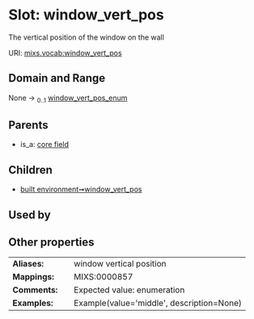 
# Slot: window_vert_pos


The vertical position of the window on the wall

URI: [mixs.vocab:window_vert_pos](https://w3id.org/mixs/vocab/window_vert_pos)


## Domain and Range

None &#8594;  <sub>0..1</sub> [window_vert_pos_enum](window_vert_pos_enum.md)

## Parents

 *  is_a: [core field](core_field.md)

## Children

 *  [built environment➞window_vert_pos](built_environment_window_vert_pos.md)

## Used by


## Other properties

|  |  |  |
| --- | --- | --- |
| **Aliases:** | | window vertical position |
| **Mappings:** | | MIXS:0000857 |
| **Comments:** | | Expected value: enumeration |
| **Examples:** | | Example(value='middle', description=None) |

